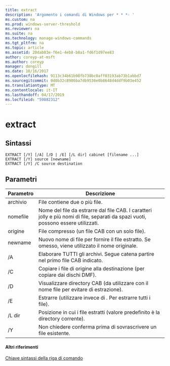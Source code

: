 ```yaml
---
title: extract
description: 'Argomento i comandi di Windows per * * *- '
ms.custom: na
ms.prod: windows-server-threshold
ms.reviewer: na
ms.suite: na
ms.technology: manage-windows-commands
ms.tgt_pltfrm: na
ms.topic: article
ms.assetid: 20dab03e-f6e1-4eb8-b8a1-fd6f1d97ee83
author: coreyp-at-msft
ms.author: coreyp
manager: dongill
ms.date: 10/16/2017
ms.openlocfilehash: 9113c34b61b98fb738bc0aff03193ab73b1abbd7
ms.sourcegitcommit: 0d0b32c8986ba7db9536e0b8648d4ddf9b03e452
ms.translationtype: MT
ms.contentlocale: it-IT
ms.lasthandoff: 04/17/2019
ms.locfileid: "59882312"
---
```

# <a name="extract"></a>extract



## <a name="syntax"></a>Sintassi

```
EXTRACT [/Y] [/A] [/D | /E] [/L dir] cabinet [filename ...]
EXTRACT [/Y] source [newname]
EXTRACT [/Y] /C source destination
```

## <a name="parameters"></a>Parametri

|Parametro|Descrizione|
|---------|-----------|
|archivio|File contiene due o più file.|
|nomefile|Nome del file da estrarre dal file CAB. I caratteri jolly e più nomi di file, separati da spazi vuoti, possono essere utilizzati.|
|origine|File compresso (un file CAB con un solo file).|
|newname|Nuovo nome di file per fornire il file estratto. Se omesso, viene utilizzato il nome originale.|
|/A|Elaborare TUTTI gli archivi. Segue catena partire nel primo file CAB indicato.|
|/C|Copiare i file di origine alla destinazione (per copiare dai dischi DMF).|
|/D|Visualizzare directory CAB (da utilizzare con il nome file per evitare di estrazione).|
|/E|Estrarre (utilizzare invece di *.* Per estrarre tutti i file).|
|/L dir|Posizione in cui i file estratti (valore predefinito è la directory corrente).|
|/Y|Non chiedere conferma prima di sovrascrivere un file esistente.|

#### <a name="additional-references"></a>Altri riferimenti

[Chiave sintassi della riga di comando](command-line-syntax-key.md)
